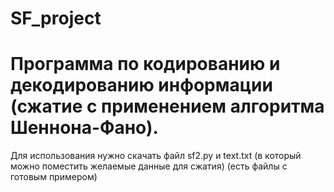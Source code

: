 # SF_project
# Программа по кодированию и декодированию информации (сжатие с применением алгоритма Шеннона-Фано).
Для использования нужно скачать файл sf2.py и text.txt (в который можно поместить желаемые данные для сжатия)
(есть файлы с готовым примером)
